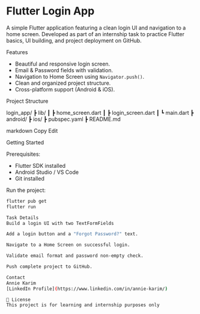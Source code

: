 # Flutter Login App
A simple Flutter application featuring a clean login UI and navigation to a home screen. Developed as part of an internship task to practice Flutter basics, UI building, and project deployment on GitHub.

Features

- Beautiful and responsive login screen.
- Email & Password fields with validation.
- Navigation to Home Screen using `Navigator.push()`.
- Clean and organized project structure.
- Cross-platform support (Android & iOS).

Project Structure

login_app/
┣ lib/
┃ ┣ home_screen.dart
┃ ┣ login_screen.dart
┃ ┗ main.dart
┣ android/
┣ ios/
┣ pubspec.yaml
┣ README.md

markdown
Copy
Edit

Getting Started

Prerequisites:
- Flutter SDK installed
- Android Studio / VS Code
- Git installed

Run the project:

```bash
flutter pub get
flutter run

Task Details
Build a login UI with two TextFormFields

Add a login button and a "Forgot Password?" text.

Navigate to a Home Screen on successful login.

Validate email format and password non-empty check.

Push complete project to GitHub.

Contact
Annie Karim
[LinkedIn Profile](https://www.linkedin.com/in/annie-karim/)

📌 License
This project is for learning and internship purposes only
